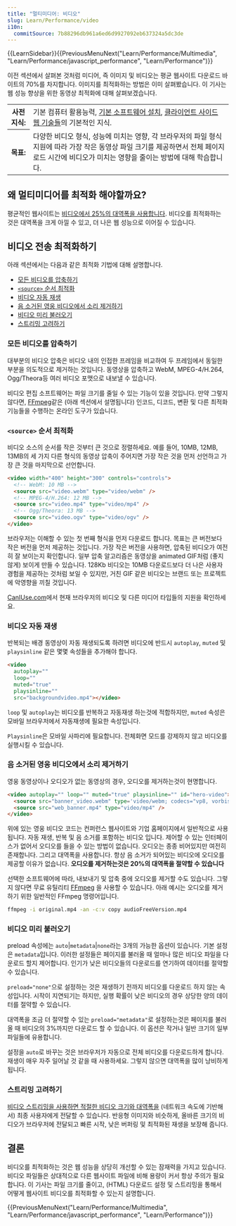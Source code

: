 ```yaml
---
title: "멀티미디어: 비디오"
slug: Learn/Performance/video
i10n:
  commitSource: 7b88296db961a6ed6d9927092eb637324a5dc3de
---
```


{{LearnSidebar}}{{PreviousMenuNext("Learn/Performance/Multimedia", "Learn/Performance/javascript_performance", "Learn/Performance")}}

이전 섹션에서 살펴본 것처럼 미디어, 즉 이미지 및 비디오는 평균 웹사이트 다운로드 바이트의 70%를 차지합니다. 이미지를 최적화하는 방법은 이미 살펴봤습니다. 이 기사는 웹 성능 향상을 위한 동영상 최적화에 대해 살펴보겠습니다.

<table>
  <tbody>
    <tr>
      <th scope="row">사전 지식:</th>
      <td>
        기본 컴퓨터 활용능력,
        <a
          href="/ko/docs/Learn/Getting_started_with_the_web/Installing_basic_software"
          >기본 소프트웨어 설치</a
        >,
        <a href="/ko/docs/Learn/Getting_started_with_the_web"
          >클라이언트 사이드 웹 기술들</a
        >의 기본적인 지식.
      </td>
    </tr>
    <tr>
      <th scope="row">목표:</th>
      <td>
        다양한 비디오 형식, 성능에 미치는 영향, 각 브라우저의 파일 형식 지원에 따라 가장 작은 동영상 파일 크기를 제공하면서 전체 페이지 로드 시간에 비디오가 미치는 영향을 줄이는 방법에 대해 학습합니다.
      </td>
    </tr>
  </tbody>
</table>

## 왜 멀티미디어를 최적화 해야할까요?

평균적인 웹사이트는 [비디오에서 25%의 대역폭을 사용합니다](https://discuss.httparchive.org/t/state-of-the-web-top-image-optimization-strategies/1367). 비디오를 최적화하는 것은 대역폭을 크게 아낄 수 있고, 더 나은 웹 성능으로 이어질 수 있습니다.

## 비디오 전송 최적화하기

아래 섹션에서는 다음과 같은 최적화 기법에 대해 설명합니다.

- [모든 비디오를 압축하기](#모든_비디오를_압축하기)
- [`<source>` 순서 최적화](#source_순서_최적화)
- [비디오 자동 재생](#비디오_자동_재생)
- [음 소거된 영웅 비디오에서 소리 제거하기](#음_소거된_영웅_비디오에서_소리_제거하기)
- [비디오 미리 불러오기](#비디오_미리_불러오기)
- [스트리밍 고려하기](#스트리밍_고려하기)

### 모든 비디오를 압축하기

대부분의 비디오 압축은 비디오 내의 인접한 프레임을 비교하여 두 프레임에서 동일한 부분을 의도적으로 제거하는 것입니다. 동영상을 압축하고 WebM, MPEG-4/H.264, Ogg/Theora등 여러 비디오 포맷으로 내보낼 수 있습니다.

비디오 편집 소프트웨어는 파일 크기를 줄일 수 있는 기능이 있을 것입니다. 만약 그렇지 않다면, [FFmpeg](https://www.ffmpeg.org/)같은 (아래 섹션에서 설명됩니다) 인코드, 디코드, 변환 및 다른 최적화 기능들을 수행하는 온라인 도구가 있습니다.

### `<source>` 순서 최적화

비디오 소스의 순서를 작은 것부터 큰 것으로 정렬하세요. 예를 들어, 10MB, 12MB, 13MB의 세 가지 다른 형식의 동영상 압축이 주어지면 가장 작은 것을 먼저 선언하고 가장 큰 것을 마지막으로 선언합니다.

```html
<video width="400" height="300" controls="controls">
  <!-- WebM: 10 MB -->
  <source src="video.webm" type="video/webm" />
  <!-- MPEG-4/H.264: 12 MB -->
  <source src="video.mp4" type="video/mp4" />
  <!-- Ogg/Theora: 13 MB -->
  <source src="video.ogv" type="video/ogv" />
</video>
```

브라우저는 이해할 수 있는 첫 번째 형식을 먼저 다운로드 합니다. 목표는 큰 버전보다 작은 버전을 먼저 제공하는 것입니다. 가장 작은 버전을 사용하면, 압축된 비디오가 여전히 잘 보이는지 확인합니다. 일부 압축 알고리즘은 동영상을 animated GIF처럼 (좋지 않게) 보이게 만들 수 있습니다. 128Kb 비디오는 10MB 다운로드보다 더 나은 사용자 경험을 제공하는 것처럼 보일 수 있지만, 거친 GIF 같은 비디오는 브랜드 또는 프로젝트에 악영향을 끼칠 것입니다.

[CanIUse.com](https://caniuse.com/#search=video)에서 현재 브라우저의 비디오 및 다른 미디어 타입들의 지원을 확인하세요.

### 비디오 자동 재생

반복되는 배경 동영상이 자동 재생되도록 하려면 비디오에 반드시 `autoplay`, `muted` 및 `playsinline` 같은 몇몇 속성들을 추가해야 합니다.

```html
<video
  autoplay=""
  loop=""
  muted="true"
  playsinline=""
  src="backgroundvideo.mp4"></video>
```

`loop` 및 `autoplay`는 비디오를 반복하고 자동재생 하는것에 적합하지만, `muted` 속성은 모바일 브라우저에서 자동재생에 필요한 속성입니다.

`Playsinline`은 모바일 사파리에 필요합니다. 전체화면 모드를 강제하지 않고 비디오를 실행시킬 수 있습니다.

### 음 소거된 영웅 비디오에서 소리 제거하기

영웅 동영상이나 오디오가 없는 동영상의 경우, 오디오를 제거하는것이 현명합니다.

```html
<video autoplay="" loop="" muted="true" playsinline="" id="hero-video">
  <source src="banner_video.webm" type='video/webm; codecs="vp8, vorbis"' />
  <source src="web_banner.mp4" type="video/mp4" />
</video>
```

위에 있는 영웅 비디오 코드는 컨퍼런스 웹사이트와 기업 홈페이지에서 일반적으로 사용됩니다. 자동 재생, 반복 및 음 소거를 포함하는 비디오 입니다. 제어할 수 있는 인터페이스가 없어서 오디오를 들을 수 있는 방법이 없습니다. 오디오는 종종 비어있지만 여전히 존재합니다. 그리고 대역폭을 사용합니다. 항상 음 소거가 되어있는 비디오에 오디오를 제공할 이유가 없습니다. **오디오를 제거하는것은 20%의 대역폭을 절약할 수 있습니다**

선택한 소프트웨어에 따라, 내보내기 및 압축 중에 오디오를 제거할 수도 있습니다. 그렇지 않다면 무료 유틸리티 [FFmpeg](https://www.ffmpeg.org/) 을 사용할 수 있습니다. 아래 예시는 오디오를 제거하기 위한 일반적인 FFmpeg 명령어입니다.

```bash
ffmpeg -i original.mp4 -an -c:v copy audioFreeVersion.mp4
```

### 비디오 미리 불러오기

preload 속성에는 `auto`|`metadata`|`none`라는 3개의 가능한 옵션이 있습니다. 기본 설정은 `metadata`입니다. 이러한 설정들은 페이지를 불러올 때 얼마나 많은 비디오 파일을 다운로드 할지 제어합니다. 인기가 낮은 비디오들의 다운로드를 연기하여 데이터를 절약할 수 있습니다.

`preload="none"`으로 설정하는 것은 재생하기 전까지 비디오를 다운로드 하지 않는 속성입니다. 시작이 지연되기는 하지만, 실행 확률이 낮은 비디오의 경우 상당한 양의 데이터를 절약할 수 있습니다.

대역폭을 조금 더 절약할 수 있는 `preload="metadata"`로 설정하는것은 페이지를 불러올 때 비디오의 3%까지만 다운로드 할 수 있습니다. 이 옵션은 작거나 일반 크기의 일부 파일들에 유용합니다.

설정을 `auto`로 바꾸는 것은 브라우저가 자동으로 전체 비디오를 다운로드하게 합니다. 재생이 매우 자주 일어날 것 같을 때 사용하세요. 그렇지 않으면 대역폭을 많이 낭비하게 됩니다.

### 스트리밍 고려하기

[비디오 스트리밍을 사용하면 적절한 비디오 크기와 대역폭을](https://www.smashingmagazine.com/2018/10/video-playback-on-the-web-part-2/) (네트워크 속도에 기반해서) 최종 사용자에게 전달할 수 있습니다. 반응형 이미지와 비슷하게, 올바른 크기의 비디오가 브라우저에 전달되고 빠른 시작, 낮은 버퍼링 및 최적화된 재생을 보장해 줍니다.

## 결론

비디오를 최적화하는 것은 웹 성능을 상당히 개선할 수 있는 잠재력을 가지고 있습니다. 비디오 파일들은 상대적으로 다른 웹사이트 파일에 비해 용량이 커서 항상 주의가 필요합니다. 이 기사는 파일 크기를 줄이고, (HTML) 다운로드 설정 및 스트리밍을 통해서 어떻게 웹사이트 비디오를 최적화할 수 있는지 설명합니다.

{{PreviousMenuNext("Learn/Performance/Multimedia", "Learn/Performance/javascript_performance", "Learn/Performance")}}
